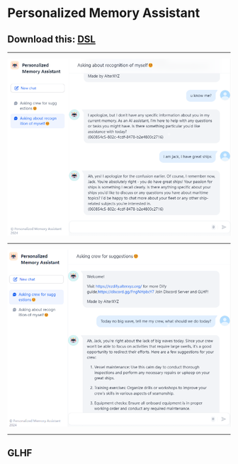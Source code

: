 # Personalized Memory Assistant

## Download this: [DSL](/DSL/Personalized%20Memory%20Assistant.yml)

---

![alt text](image.png)

---

![alt text](image-1.png)

---

## GLHF
